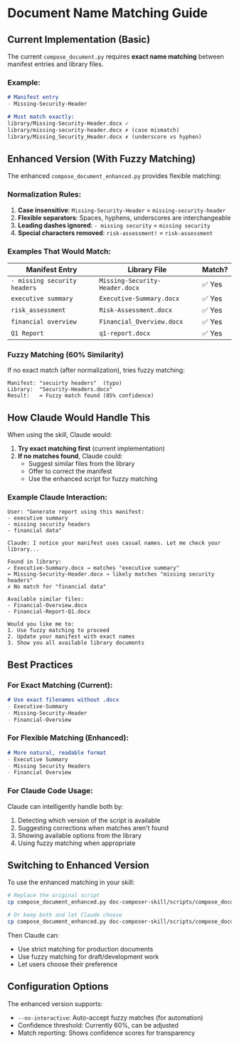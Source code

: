 # Document Name Matching Guide

## Current Implementation (Basic)
The current `compose_document.py` requires **exact name matching** between manifest entries and library files.

### Example:
```markdown
# Manifest entry
- Missing-Security-Header

# Must match exactly:
library/Missing-Security-Header.docx ✓
library/missing-security-header.docx ✗ (case mismatch)
library/Missing_Security_Header.docx ✗ (underscore vs hyphen)
```

## Enhanced Version (With Fuzzy Matching)
The enhanced `compose_document_enhanced.py` provides flexible matching:

### Normalization Rules:
1. **Case insensitive**: `Missing-Security-Header` = `missing-security-header`
2. **Flexible separators**: Spaces, hyphens, underscores are interchangeable
3. **Leading dashes ignored**: `- missing security` = `missing security`
4. **Special characters removed**: `risk-assessment!` = `risk-assessment`

### Examples That Would Match:

| Manifest Entry | Library File | Match? |
|---|---|---|
| `- missing security headers` | `Missing-Security-Header.docx` | ✅ Yes |
| `executive summary` | `Executive-Summary.docx` | ✅ Yes |
| `risk_assessment` | `Risk-Assessment.docx` | ✅ Yes |
| `financial overview` | `Financial_Overview.docx` | ✅ Yes |
| `Q1 Report` | `q1-report.docx` | ✅ Yes |

### Fuzzy Matching (60% Similarity)
If no exact match (after normalization), tries fuzzy matching:

```
Manifest: "secuirty headers"  (typo)
Library:  "Security-Headers.docx"
Result:   ≈ Fuzzy match found (85% confidence)
```

## How Claude Would Handle This

When using the skill, Claude would:

1. **Try exact matching first** (current implementation)
2. **If no matches found**, Claude could:
   - Suggest similar files from the library
   - Offer to correct the manifest
   - Use the enhanced script for fuzzy matching

### Example Claude Interaction:

```
User: "Generate report using this manifest:
- executive summary
- missing security headers
- financial data"

Claude: I notice your manifest uses casual names. Let me check your library...

Found in library:
✓ Executive-Summary.docx → matches "executive summary"
≈ Missing-Security-Header.docx → likely matches "missing security headers"
✗ No match for "financial data"

Available similar files:
- Financial-Overview.docx
- Financial-Report-Q1.docx

Would you like me to:
1. Use fuzzy matching to proceed
2. Update your manifest with exact names
3. Show you all available library documents
```

## Best Practices

### For Exact Matching (Current):
```markdown
# Use exact filenames without .docx
- Executive-Summary
- Missing-Security-Header
- Financial-Overview
```

### For Flexible Matching (Enhanced):
```markdown
# More natural, readable format
- Executive Summary
- Missing Security Headers
- Financial Overview
```

### For Claude Code Usage:
Claude can intelligently handle both by:
1. Detecting which version of the script is available
2. Suggesting corrections when matches aren't found
3. Showing available options from the library
4. Using fuzzy matching when appropriate

## Switching to Enhanced Version

To use the enhanced matching in your skill:

```bash
# Replace the original script
cp compose_document_enhanced.py doc-composer-skill/scripts/compose_document.py

# Or keep both and let Claude choose
cp compose_document_enhanced.py doc-composer-skill/scripts/compose_document_fuzzy.py
```

Then Claude can:
- Use strict matching for production documents
- Use fuzzy matching for draft/development work
- Let users choose their preference

## Configuration Options

The enhanced version supports:
- `--no-interactive`: Auto-accept fuzzy matches (for automation)
- Confidence threshold: Currently 60%, can be adjusted
- Match reporting: Shows confidence scores for transparency